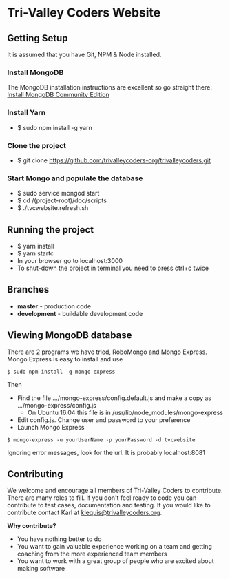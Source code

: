 # Tri-Valley Coders Website

## Getting Setup
It is assumed that you have Git, NPM & Node installed.

### Install MongoDB
The MongoDB installation instructions are excellent so go straight there: [Install MongoDB Community Edition](https://docs.mongodb.com/manual/administration/install-community/)

### Install Yarn
- $ sudo npm install -g yarn

### Clone the project
- $ git clone https://github.com/trivalleycoders-org/trivalleycoders.git

### Start Mongo and populate the database
- $ sudo service mongod start
- $ cd /(project-root)/doc/scripts
- $ ./tvcwebsite.refresh.sh


## Running the project

- $ yarn install
- $ yarn startc
- In your browser go to localhost:3000
- To shut-down the project in terminal you need to press ctrl+c twice

## Branches
- **master** - production code
- **development** - buildable development code


## Viewing MongoDB database
There are 2 programs we have tried, RoboMongo and Mongo Express.
Mongo Express is easy to install and use
````
$ sudo npm install -g mongo-express
````
Then
- Find the file .../mongo-express/config.default.js and make a copy as .../mongo-express/config.js
    - On Ubuntu 16.04 this file is in /usr/lib/node_modules/mongo-express
- Edit config.js. Change user and password to your preference
- Launch Mongo Express
````
$ mongo-express -u yourUserName -p yourPassword -d tvcwebsite
````
Ignoring error messages, look for the url. It is probably localhost:8081

## Contributing
We welcome and encourage all members of Tri-Valley Coders to contribute. There are many roles to fill. If you don't feel ready to code you can contribute to test cases, documentation and testing. If you would like to contribute contact Karl at klequis@trivalleycoders.org.

**Why contribute?**
- You have nothing better to do
- You want to gain valuable experience working on a team and getting coaching from the more experienced team members
- You want to work with a great group of people who are excited about making software
